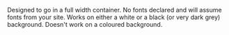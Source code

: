 Designed to go in a full width container.
No fonts declared and will assume fonts from your site.
Works on either a white or a black (or very dark grey) background.
Doesn't work on a coloured background.
